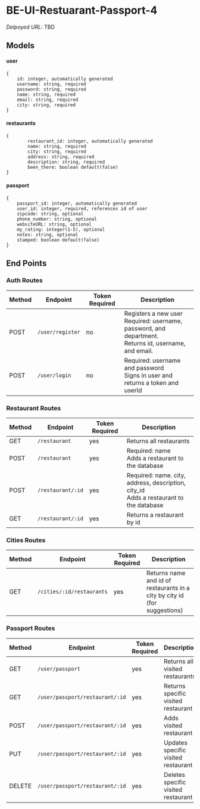 # BE-UI-Restuarant-Passport-4

_Delpoyed URL:_ TBD

## Models

#### user

```
{
	id: integer, automatically generated
	username: string, required
	password: string, required
    name: string, required
    email: string, required
    city: string, required
}
```

#### restaurants

```
{
    	restaurant_id: integer, automatically generated
        name: string, required
    	city: string, required
    	address: string, required
   	    description: string, required
        been_there: boolean default(false)
}
```

#### passport

```
{
    passport_id: integer, automatically generated
    user_id: integer, required, references id of user
    zipcode: string, optional
    phone_number: string, optional
    websiteURL: string, optional
    my_rating: integer(1-5), optional
    notes: string, optional
    stamped: boolean default(false)
}
```

## End Points

### Auth Routes

| Method | Endpoint         | Token Required | Description                                                                                                  |
| ------ | ---------------- | -------------- | ------------------------------------------------------------------------------------------------------------ |
| POST   | `/user/register` | no             | Registers a new user <br> Required: username, password, and department. <br>Returns id, username, and email. |
| POST   | `/user/login`    | no             | Required: username and password<br> Signs in user and returns a token and userId                             |

### Restaurant Routes

| Method | Endpoint          | Token Required | Description                                                                                |
| ------ | ----------------- | -------------- | ------------------------------------------------------------------------------------------ |
| GET    | `/restaurant`     | yes            | Returns all restaurants                                                                    |
| POST   | `/restaurant`     | yes            | Required: name <br> Adds a restaurant to the database                                      |
| POST   | `/restaurant/:id` | yes            | Required: name. city, address, description, city_id <br> Adds a restaurant to the database |
| GET    | `/restaurant/:id` | yes            | Returns a restaurant by id                                                                 |

### Cities Routes

| Method | Endpoint                  | Token Required | Description                                                               |
| ------ | ------------------------- | -------------- | ------------------------------------------------------------------------- |
| GET    | `/cities/:id/restaurants` | yes            | Returns name and id of restaurants in a city by city id (for suggestions) |

### Passport Routes

| Method | Endpoint                        | Token Required | Description                         |
| ------ | ------------------------------- | -------------- | ----------------------------------- |
| GET    | `/user/passport`                | yes            | Returns all visited restaurants     |
| GET    | `/user/passport/restaurant/:id` | yes            | Returns specific visited restaurant |
| POST   | `/user/passport/restaurant/:id` | yes            | Adds visited restaurant             |
| PUT    | `/user/passport/restaurant/:id` | yes            | Updates specific visited restaurant |
| DELETE | `/user/passport/restaurant/:id` | yes            | Deletes specific visited restaurant |
